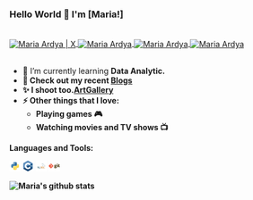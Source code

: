 ### Hello World 👋 I'm [Maria!]

<br/>


<a href="https://x.com/mariardya">
<img align="center" alt="Maria Ardya | X" width="22px" src="https://freelogopng.com/images/all_img/1690643591twitter-x-logo-png.png" />
</a>
<a href="https://www.linkedin.com/in/mariardya/">
<img align="center" alt="Maria Ardya" width="22px" src="https://cdn.jsdelivr.net/npm/simple-icons@v3/icons/linkedin.svg" />
</a>
<a href="https://medium.com/@mariardya">
<img align="center" alt="Maria Ardya" width="22px" src="https://cdn.jsdelivr.net/npm/simple-icons@v3/icons/medium.svg" />
</a>
<a href="https://www.instagram.com/mariardya/">
<img align="center" alt="Maria Ardya" width="22px" src="https://cdn.jsdelivr.net/npm/simple-icons@v3/icons/instagram.svg" />
</a>
<a href="https://steamcommunity.com/profiles/76561198410004489/
<img align="center" alt="Maria Ardya | Lunaire" width="22px" src="https://camo.githubusercontent.com/a4a557d85d9e36c0e9fbda0496633cc8c14261f813d9f94592f64185a730fbae/68747470733a2f2f696d672e736869656c64732e696f2f62616467652f2d537465616d2d3030303030303f7374796c653d666f722d7468652d6261646765266c6f676f3d737465616d266c6f676f436f6c6f723d7768697465" />
</a>
<br />

<br />

- 🌱 I’m currently learning <b>Data Analytic.
- 📝 Check out my recent [Blogs](https://medium.com/@mariardya)
- ✨ I shoot too.[ArtGallery](https://www.instagram.com/tustelan/)
- ⚡ Other things that I love:
     - Playing games 🎮
     - Watching movies and TV shows 📺

**Languages and Tools:**


<code><img height="20" src="https://raw.githubusercontent.com/github/explore/80688e429a7d4ef2fca1e82350fe8e3517d3494d/topics/python/python.png"></code>
<code><img height="20" src="https://raw.githubusercontent.com/github/explore/80688e429a7d4ef2fca1e82350fe8e3517d3494d/topics/cpp/cpp.png"></code>
<code><img height="20" src="https://raw.githubusercontent.com/github/explore/80688e429a7d4ef2fca1e82350fe8e3517d3494d/topics/mysql/mysql.png"></code>
<code><img height="20" src="https://raw.githubusercontent.com/github/explore/80688e429a7d4ef2fca1e82350fe8e3517d3494d/topics/git/git.png"></code>

![Maria's github stats](https://github-readme-stats.vercel.app/api?username=mariardya&show_icons=true&hide_border=true)
